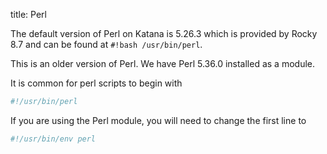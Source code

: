 title: Perl

The default version of Perl on Katana is 5.26.3 which is provided by Rocky 8.7 and can be found at `#!bash /usr/bin/perl`.

This is an older version of Perl. We have Perl 5.36.0 installed as a module. 

It is common for perl scripts to begin with 

``` bash
#!/usr/bin/perl
```

If you are using the Perl module, you will need to change the first line to 

``` bash
#!/usr/bin/env perl
```
